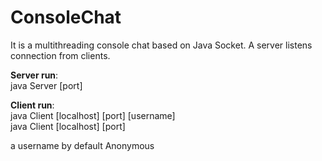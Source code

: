 # ConsoleChat
It is a multithreading console chat based on Java Socket. 
A server listens connection from clients.

**Server run**: <br/>
java Server [port]

**Client run**: <br/>
java Client [localhost] [port] [username] <br/>
java Client [localhost] [port]

a username by default Anonymous
